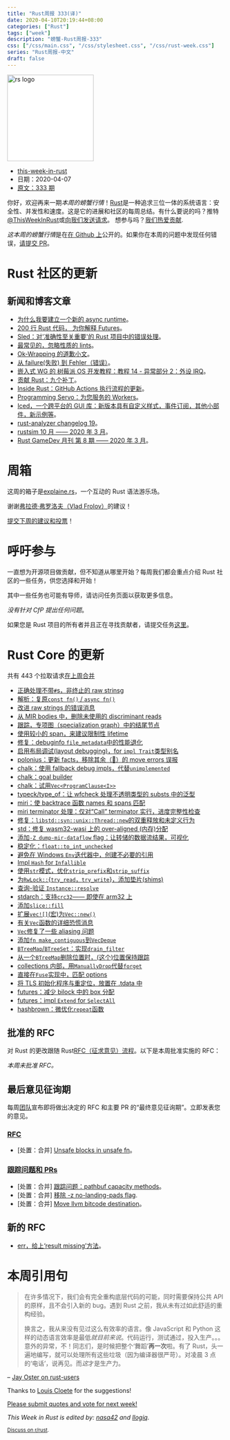 ```yaml
---
title: "Rust周报 333(译)"
date: 2020-04-10T20:19:44+08:00
categories: ["Rust"]
tags: ["week"]
description: "螃蟹-Rust周报-333"
css: ["/css/main.css", "/css/stylesheet.css", "/css/rust-week.css"]
series: "Rust周报-中文"
draft: false
---
```


<img src="https://www.rust-lang.org/static/images/rust-logo-blk.svg" alt="rs logo" class="medium-zoom-image" style="
    width: 200px;
    background: white;
">

- [this-week-in-rust](https://this-week-in-rust.org)
- 日期：2020-04-07
- [原文：333 期](https://this-week-in-rust.org/blog/2020/04/07/this-week-in-rust-333/)

你好，欢迎再来一期*本周的螃蟹行情*！[Rust](http://rust-lang.org)是一种追求三位一体的系统语言：安全性、并发性和速度。这是它的进展和社区的每周总结。有什么要说的吗？推特[@ThisWeekInRust](https://twitter.com/ThisWeekInRust)或[向我们发送请求](https://github.com/cmr/this-week-in-rust)。 想参与吗？[我们热爱贡献](https://github.com/rust-lang/rust/blob/master/CONTRIBUTING.md).

*这本周的螃蟹行情*是在[在 Github 上](https://github.com/cmr/this-week-in-rust)公开的。如果你在本周的问题中发现任何错误，[请提交 PR](https://github.com/cmr/this-week-in-rust/pulls)。

# Rust 社区的更新

## 新闻和博客文章

- [为什么我要建立一个新的 async runtime](https://stjepang.github.io/2020/04/03/why-im-building-a-new-async-runtime.html)。
- [200 行 Rust 代码， 为你解释 Futures](https://cfsamson.github.io/books-futures-explained/)。
- [Sled：对'准确性至关重要'的 Rust 项目中的错误处理](http://sled.rs/errors)。
- [最常见的，忽略性质的 lints](https://github.com/rust-lang/rust-clippy/issues/5418)。
- [Ok-Wrapping 的道歉小文](https://boats.gitlab.io/blog/post/why-ok-wrapping/)。
- [从 failure(失败) 到 Fehler（错误）](https://boats.gitlab.io/blog/post/failure-to-fehler/)。
- [嵌入式 WG 的 树莓派 OS 开发教程：教程 14 - 异常部分 2：外设 IRQ](https://github.com/rust-embedded/rust-raspberrypi-OS-tutorials/tree/master/14_exceptions_part2_peripheral_IRQs)。
- [贡献 Rust：九个补丁](https://blog.yoshuawuyts.com/nine-patches/)。
- [Inside Rust：GitHub Actions 执行流程的更新](https://blog.rust-lang.org/inside-rust/2020/04/07/update-on-the-github-actions-evaluation.html)。
- [Programming Servo：为您服务的 Workers](https://medium.com/programming-servo/programming-servo-workers-at-your-service-db71e5943511)。
- [Iced，一个跨平台的 GUI 库：新版本具有自定义样式，事件订阅，其他小部件，新示例等](https://github.com/hecrj/iced/pull/253)。
- [rust-analyzer changelog 19](https://rust-analyzer.github.io/thisweek/2020/04/06/changelog-19.html)。
- [rustsim 10 月 —— 2020 年 3 月](https://www.rustsim.org/blog/2020/04/01/this-month-in-rustsim/)。
- [Rust GameDev 月刊 第 8 期 —— 2020 年 3 月](https://rust-gamedev.github.io/posts/newsletter-008/)。

# 周箱

这周的箱子是[explaine.rs](https://github.com/jrvidal/explaine.rs)，一个互动的 Rust 语法游乐场。

谢谢[弗拉德·弗罗洛夫（Vlad Frolov）](https://users.rust-lang.org/t/crate-of-the-week/2704/747)的建议！

[提交下周的建议和投票][submit_crate]！

[submit_crate]: https://users.rust-lang.org/t/crate-of-the-week/2704

# 呼吁参与

一直想为开源项目做贡献，但不知道从哪里开始？每周我们都会重点介绍 Rust 社区的一些任务，供您选择和开始！

其中一些任务也可能有导师，请访问任务页面以获取更多信息。

_没有针对 CfP 提出任何问题_。

如果您是 Rust 项目的所有者并且正在寻找贡献者，请提交任务[这里][guidelines]。

[guidelines]: https://users.rust-lang.org/t/twir-call-for-participation/4821

# Rust Core 的更新

共有 443 个拉取请求[在上周合并][merged]

[merged]: https://github.com/search?q=is%3Apr+org%3Arust-lang+is%3Amerged+merged%3A2020-03-30..2020-04-06

- [正确处理不带`#`s，非终止的 raw strinsg](https://github.com/rust-lang/rust/pull/70681)
- [解析：复原`const fn()` / `async fn()`](https://github.com/rust-lang/rust/pull/70421)
- [改进 raw strings 的错误消息](https://github.com/rust-lang/rust/pull/70522)
- [从 MIR bodies 中，删除未使用的 discriminant reads](https://github.com/rust-lang/rust/pull/70595)
- [跟踪，专项图（specialization graph）中的结尾节点](https://github.com/rust-lang/rust/pull/70535)
- [使用较小的 span，来建议限制性 lifetime](https://github.com/rust-lang/rust/pull/70827)
- [修复：debuginfo `file_metadata`中的性能退化](https://github.com/rust-lang/rust/pull/70803)
- [启用布局调试(layout debugging)，for `impl Trait`类型别名](https://github.com/rust-lang/rust/pull/70815)
- [polonius：更新 facts，移除其余（🤞）的 move errors 误报](https://github.com/rust-lang/polonius/pull/147)
- [chalk：使用 fallback debug impls，代替`unimplemented`](https://github.com/rust-lang/chalk/pull/366)
- [chalk：goal builder](https://github.com/rust-lang/chalk/pull/361)
- [chalk：试用`Vec<ProgramClause<I>>`](https://github.com/rust-lang/chalk/pull/370)
- [typeck/type_of：让 wfcheck 处理不透明类型的 substs 中的泛型](https://github.com/rust-lang/rust/pull/70272)
- [miri：使 backtrace 函数 names 和 spans 匹配](https://github.com/rust-lang/rust/pull/70590)
- [miri terminator 处理：仅对“Call” terminator 实行，进度完整性检查](https://github.com/rust-lang/rust/pull/70771)
- [修复：`libstd::syn::unix::Thread::new`的双重释放和未定义行为](https://github.com/rust-lang/rust/pull/70597)
- [std：修复 wasm32-wasi 上的 over-aligned (内存)分配](https://github.com/rust-lang/rust/pull/70585)
- [添加`-Z dump-mir-dataflow` flag：让转储的数据流结果，可视化](https://github.com/rust-lang/rust/pull/70511)
- [稳定化：`float::to_int_unchecked`](https://github.com/rust-lang/rust/pull/70487)
- [避免在 Windows `Env`迭代器中，创建不必要的引用](https://github.com/rust-lang/rust/pull/70479)
- [Impl `Hash` for `Infallible`](https://github.com/rust-lang/rust/pull/70281)
- [使用`str`模式，优化`strip_prefix`和`strip_suffix`](https://github.com/rust-lang/rust/pull/69784)
- [为`RwLock::`{`try_read`，`try_write`}，添加垫片(shims)](https://github.com/rust-lang/miri/pull/1157)
- [查询-验证 `Instance::resolve`](https://github.com/rust-lang/rust/pull/67797)
- [stdarch：支持`crc32`—— 即使在 arm32 上](https://github.com/rust-lang/stdarch/pull/834)
- [添加`slice::fill`](https://github.com/rust-lang/rust/pull/70752)
- [扩展`vec![]`(宏)为`Vec::new()`](https://github.com/rust-lang/rust/pull/70632)
- [有关`Vec`函数的详细恐慌消息](https://github.com/rust-lang/rust/pull/70573)
- [`Vec`修复了一些 aliasing 问题](https://github.com/rust-lang/rust/pull/70558)
- [添加`fn make_contiguous`到`VecDeque`](https://github.com/rust-lang/rust/pull/69425)
- [`BTreeMap`/`BTreeSet`：实现`drain_filter`](https://github.com/rust-lang/rust/pull/68770)
- [从一个`BTreeMap`删除位置时，(这个)位置保持跟踪](https://github.com/rust-lang/rust/pull/70795)
- [collections 内部，用`ManuallyDrop`代替`forget`](https://github.com/rust-lang/rust/pull/70766)
- [直接在`Fuse`实现中，匹配 options](https://github.com/rust-lang/rust/pull/70750)
- [将 TLS 初始化程序与重定位，放置在 .tdata 中](https://github.com/rust-lang/rust/pull/70720)
- [futures：减少 bilock 中的 box 分配](https://github.com/rust-lang/futures-rs/pull/2104)
- [futures：impl `Extend` for `SelectAll`](https://github.com/rust-lang/futures-rs/pull/2107)
- [hashbrown：微优化`repeat`函数](https://github.com/rust-lang/hashbrown/pull/150)

## 批准的 RFC

对 Rust 的更改跟随 Rust[RFC（征求意见）流程](https://github.com/rust-lang/rfcs#rust-rfcs)。以下是本周批准实施的 RFC：

_本周未批准 RFC。_

## 最后意见征询期

每周[团队](https://www.rust-lang.org/team.html)宣布即将做出决定的 RFC 和主要 PR 的“最终意见征询期”。立即发表您的意见。

### [RFC](https://github.com/rust-lang/rfcs/labels/final-comment-period)

- \[处置：合并] [Unsafe blocks in unsafe fn](https://github.com/rust-lang/rfcs/pull/2585)。

### [跟踪问题和 PRs](https://github.com/rust-lang/rust/labels/final-comment-period)

- \[处置：合并] [跟踪问题：pathbuf capacity methods](https://github.com/rust-lang/rust/issues/58234)。
- \[处置：合并] [移除 -z no-landing-pads flag](https://github.com/rust-lang/rust/pull/70175>).
- \[处置：合并] [Move llvm bitcode destination](https://github.com/rust-lang/rust/pull/70458)。

## 新的 RFC

- [err，给上‘result missing’方法](https://github.com/rust-lang/rfcs/pull/2897)。

# 本周引用句

> 在许多情况下，我们会有完全重构底层代码的可能，同时需要保持公共 API 的原样，且不会引入新的 bug。遇到 Rust 之前，我从未有过如此舒适的重构经验。
>
> 换言之，我从来没有见过这么有效率的语言。像 JavaScript 和 Python 这样的动态语言效率是最低*就目前来说*。代码运行，测试通过，投入生产。。。意外的异常，不！同志们，是时候把整个‘舞蹈’**再一次**啦。有了 Rust，头一遍地编写，就可以处理所有这些垃圾（因为编译器很严苛）。对凌晨 3 点的‘电话’，说再见。而*这*才是生产力。

– [Jay Oster on rust-users](https://users.rust-lang.org/t/rust-language-efficacy-and-productivity/39352/10)

Thanks to [Louis Cloete](https://users.rust-lang.org/t/twir-quote-of-the-week/328/846) for the suggestions!

[Please submit quotes and vote for next week!](https://users.rust-lang.org/t/twir-quote-of-the-week/328)

_This Week in Rust is edited by: [nasa42](https://github.com/nasa42) and [llogiq](https://github.com/llogiq)._

<small>[Discuss on r/rust](https://www.reddit.com/r/rust/comments/fxqdrs/this_week_in_rust_333/).</small>
